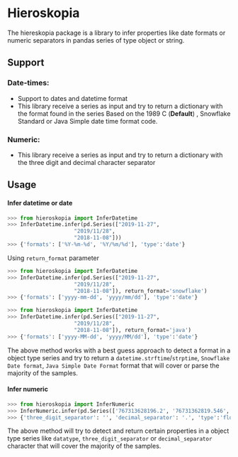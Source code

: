 # Hieroskopia
The hiereskopia package is a library to infer properties like date formats or numeric separators in pandas series of type object or string. 

## Support 
### Date-times:
- Support to dates and datetime format
- This library receive a series as input and try to return
 a dictionary with the format found in the series Based on the 1989 C (__Default__) ,
 Snowflake Standard or Java Simple date time format code. 

### Numeric:
- This library receive a series as input and try to return
 a dictionary with the three digit and decimal character separator

## Usage

#### Infer datetime or date

````Python
>>> from hieroskopia import InferDatetime
>>> InferDatetime.infer(pd.Series(["2019-11-27",
                     "2019/11/28",
                     "2018-11-08"]))
>>> {'formats': ['%Y-%m-%d', '%Y/%m/%d'], 'type':'date'}
````
Using `return_format` parameter  
````Python
>>> from hieroskopia import InferDatetime
>>> InferDatetime.infer(pd.Series(["2019-11-27",
                     "2019/11/28",
                     "2018-11-08"]), return_format='snowflake')
>>> {'formats': ['yyyy-mm-dd', 'yyyy/mm/dd'], 'type':'date'}
````

````Python
>>> from hieroskopia import InferDatetime
>>> InferDatetime.infer(pd.Series(["2019-11-27",
                     "2019/11/28",
                     "2018-11-08"]), return_format='java')
>>> {'formats': ['yyyy-MM-dd', 'yyyy/MM/dd'], 'type':'date'}
````
The above method works with a best guess approach to detect a format in a object type series and try 
to return a `datetime.strftime`/`strptime`, `Snowflake Date format`, `Java Simple Date Format` format that will cover or parse the majority
of the samples.


#### Infer numeric

````Python
>>> from hieroskopia import InferNumeric
>>> InferNumeric.infer(pd.Series(['767313628196.2', '76731362819.546', '767313628196']))
>>> {'three_digit_separator': '', 'decimal_separator': '.', 'type':'float'}
````

The above method will try to detect and return certain properties in a object type series
like `datatype`, `three_digit_separator` or `decimal_separator` character that will cover 
the majority of the samples.
